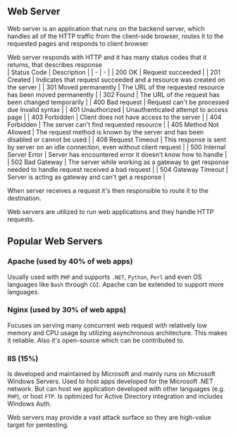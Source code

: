 ## Web Server
Web server is an application that runs on the backend server, which handles all of the HTTP traffic from the client-side browser, routes it to the requested pages and responds to client browser

Web server responds with HTTP and it has many status codes that it returns, that describes response  
| Status Code | Description |
| - | - |
| 200 OK | Request succeeded |
| 201 Created | Indicates that request succeeded and a resource was created on the server |
| 301 Moved permanently | The URL of the requested resource has been moved permanently |
| 302 Found | The URL of the request has been changed temporarily |
| 400 Bad request | Request can't be processed due Invalid syntax |
| 401 Unauthorized | Unauthenticated attempt to access page |
| 403 Forbidden | Client does not have access to the server |
| 404 Forbidden | The server can't find requested resource |
| 405 Method Not Allowed | The request method is known by the server and has been disabled or cannot be used |
| 408 Request Timeout | This response is sent by server on an idle connection, even without client request |
| 500 Internal Server Error | Server has encountered error it doesn't know how to handle |
| 502 Bad Gateway | The server while working as a gateway to get response needed to handle request received a bad request |
| 504 Gateway Timeout | Server is acting as gateway and can't get a response |

When server receives a request it's then responsible to route it to the destination.

Web servers are utilized to run web applications and they handle HTTP requests.

## Popular Web Servers
### Apache (used by 40% of web apps)
Usually used with `PHP` and supports `.NET`, `Python`, `Perl` and even OS languages like `Bash` through `CGI`.
Apache can be extended to support more languages.
### Nginx (used by 30% of web apps)
Focuses on serving many concurrent web request with relatively low memory and CPU usage by utilizing asynchronous architecture. This makes it reliable. Also it's open-source which can be contributed to.
### IIS (15%)
Is developed and maintained by Microsoft and mainly runs on Microsoft Windows Servers. Used to host apps developed for the Microsoft .NET network. But can host we application developed with other languages (e.g. `PHP`), or host `FTP`. 
Is optimized for Active Directory integration and includes Windows Auth.

Web servers may provide a vast attack surface so they are high-value target for pentesting.